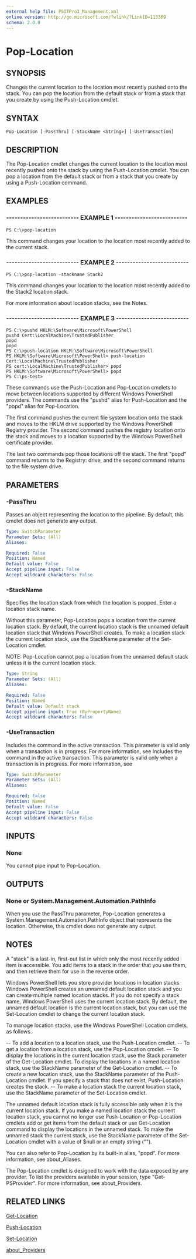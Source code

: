 ```yaml
---
external help file: PSITPro3_Management.xml
online version: http://go.microsoft.com/fwlink/?LinkID=113369
schema: 2.0.0
---
```


# Pop-Location
## SYNOPSIS
Changes the current location to the location most recently pushed onto the stack.
You can pop the location from the default stack or from a stack that you create by using the Push-Location cmdlet.

## SYNTAX

```
Pop-Location [-PassThru] [-StackName <String>] [-UseTransaction]
```

## DESCRIPTION
The Pop-Location cmdlet changes the current location to the location most recently pushed onto the stack by using the Push-Location cmdlet.
You can pop a location from the default stack or from a stack that you create by using a Push-Location command.

## EXAMPLES

### -------------------------- EXAMPLE 1 --------------------------
```
PS C:\>pop-location
```

This command changes your location to the location most recently added to the current stack.

### -------------------------- EXAMPLE 2 --------------------------
```
PS C:\>pop-location -stackname Stack2
```

This command changes your location to the location most recently added to the Stack2 location stack.

For more information about location stacks, see the Notes.

### -------------------------- EXAMPLE 3 --------------------------
```
PS C:\>pushd HKLM:\Software\Microsoft\PowerShell
pushd Cert:\LocalMachine\TrustedPublisher
popd
popd
PS C:\>push-location HKLM:\Software\Microsoft\PowerShell
PS HKLM:\Software\Microsoft\PowerShell> push-location Cert:\LocalMachine\TrustedPublisher
PS cert:\LocalMachine\TrustedPublisher> popd
PS HKLM:\Software\Microsoft\PowerShell> popd
PS C:\ps-test>
```

These commands use the Push-Location and Pop-Location cmdlets to move between locations supported by different Windows PowerShell providers.
The commands use the "pushd" alias for Push-Location and the "popd" alias for Pop-Location.

The first command pushes the current file system location onto the stack and moves to the HKLM drive supported by the Windows PowerShell Registry provider.
The second command pushes the registry location onto the stack and moves to a location supported by the Windows PowerShell certificate provider.

The last two commands pop those locations off the stack.
The first "popd" command returns to the Registry: drive, and the second command returns to the file system drive.

## PARAMETERS

### -PassThru
Passes an object representing the location to the pipeline.
By default, this cmdlet does not generate any output.

```yaml
Type: SwitchParameter
Parameter Sets: (All)
Aliases: 

Required: False
Position: Named
Default value: False
Accept pipeline input: False
Accept wildcard characters: False
```

### -StackName
Specifies the location stack from which the location is popped.
Enter a location stack name.

Without this parameter, Pop-Location pops a location from the current location stack.
By default, the current location stack is the unnamed default location stack that Windows PowerShell creates.
To make a location stack the current location stack, use the StackName parameter of the Set-Location cmdlet.

NOTE: Pop-Location cannot pop a location from the unnamed default stack unless it is the current location stack.

```yaml
Type: String
Parameter Sets: (All)
Aliases: 

Required: False
Position: Named
Default value: Default stack
Accept pipeline input: True (ByPropertyName)
Accept wildcard characters: False
```

### -UseTransaction
Includes the command in the active transaction.
This parameter is valid only when a transaction is in progress.
For more information, see Includes the command in the active transaction.
This parameter is valid only when a transaction is in progress.
For more information, see

```yaml
Type: SwitchParameter
Parameter Sets: (All)
Aliases: 

Required: False
Position: Named
Default value: False
Accept pipeline input: False
Accept wildcard characters: False
```

## INPUTS

### None
You cannot pipe input to Pop-Location.

## OUTPUTS

### None or System.Management.Automation.PathInfo
When you use the PassThru parameter, Pop-Location generates a System.Management.Automation.PathInfo object that represents the location.
Otherwise, this cmdlet does not generate any output.

## NOTES
A "stack" is a last-in, first-out list in which only the most recently added item is accessible.
You add items to a stack in the order that you use them, and then retrieve them for use in the reverse order.

Windows PowerShell lets you store provider locations in location stacks.
Windows PowerShell creates an unnamed default location stack and you can create multiple named location stacks.
If you do not specify a stack name, Windows PowerShell uses the current location stack.
By default, the unnamed default location is the current location stack, but you can use the Set-Location cmdlet to change the current location stack.

To manage location stacks, use the Windows PowerShell Location cmdlets, as follows.

-- To add a location to a location stack, use the Push-Location cmdlet.
-- To get a location from a location stack, use the Pop-Location cmdlet.
-- To display the locations in the current location stack, use the Stack parameter of the Get-Location cmdlet. To display the locations in a named location stack, use the StackName parameter of the Get-Location cmdlet.
-- To create a new location stack, use the StackName parameter of the Push-Location cmdlet. If you specify a stack that does not exist, Push-Location creates the stack.
-- To make a location stack the current location stack, use the StackName parameter of the Set-Location cmdlet.

The unnamed default location stack is fully accessible only when it is the current location stack.
If you make a named location stack the current location stack, you cannot no longer use Push-Location or Pop-Location cmdlets add or get items from the default stack or use Get-Location command to display the locations in the unnamed stack.
To make the unnamed stack the current stack, use the StackName parameter of the Set-Location cmdlet with a value of $null or an empty string ("").

You can also refer to Pop-Location by its built-in alias, "popd".
For more information, see about_Aliases.

The Pop-Location cmdlet is designed to work with the data exposed by any provider.
To list the providers available in your session, type "Get-PSProvider".
For more information, see about_Providers.

## RELATED LINKS

[Get-Location](b4c8d674-ba23-4bdf-8322-1f08acdc0ca9)

[Push-Location](ea5cd71a-bfe2-459d-9b9c-d3b7ad3070f4)

[Set-Location](d7f353cd-ebd7-462a-bd57-1498dc8b88a6)

[about_Providers](55e2974f-3314-48d2-8b1b-abdea6b303cb)

